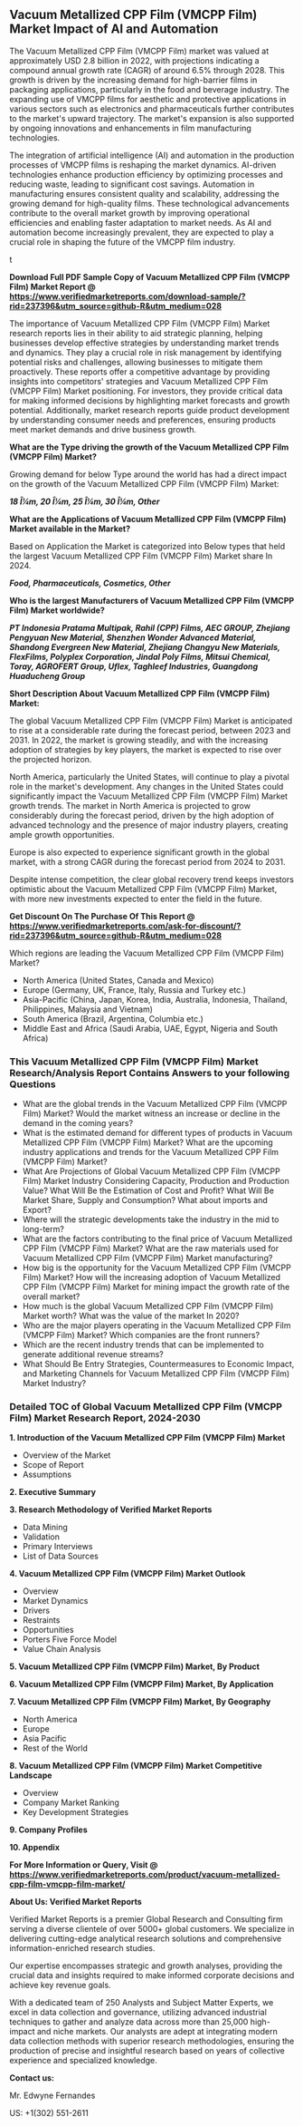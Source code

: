 <h2>Vacuum Metallized CPP Film (VMCPP Film) Market Impact of AI and Automation</h2><p>The Vacuum Metallized CPP Film (VMCPP Film) market was valued at approximately USD 2.8 billion in 2022, with projections indicating a compound annual growth rate (CAGR) of around 6.5% through 2028. This growth is driven by the increasing demand for high-barrier films in packaging applications, particularly in the food and beverage industry. The expanding use of VMCPP films for aesthetic and protective applications in various sectors such as electronics and pharmaceuticals further contributes to the market's upward trajectory. The market's expansion is also supported by ongoing innovations and enhancements in film manufacturing technologies.</p><p>The integration of artificial intelligence (AI) and automation in the production processes of VMCPP films is reshaping the market dynamics. AI-driven technologies enhance production efficiency by optimizing processes and reducing waste, leading to significant cost savings. Automation in manufacturing ensures consistent quality and scalability, addressing the growing demand for high-quality films. These technological advancements contribute to the overall market growth by improving operational efficiencies and enabling faster adaptation to market needs. As AI and automation become increasingly prevalent, they are expected to play a crucial role in shaping the future of the VMCPP film industry.</p>t</p><p id="" class=""><strong>Download Full PDF Sample Copy of Vacuum Metallized CPP Film (VMCPP Film) Market Report @ <a href="https://www.verifiedmarketreports.com/download-sample/?rid=237396&utm_source=github-R&utm_medium=028" target="_blank">https://www.verifiedmarketreports.com/download-sample/?rid=237396&utm_source=github-R&utm_medium=028</a></strong></p><p>The importance of&nbsp;Vacuum Metallized CPP Film (VMCPP Film) Market research reports lies in their ability to aid strategic planning, helping businesses develop effective strategies by understanding market trends and dynamics. They play a crucial role in risk management by identifying potential risks and challenges, allowing businesses to mitigate them proactively. These reports offer a competitive advantage by providing insights into competitors' strategies and Vacuum Metallized CPP Film (VMCPP Film) Market positioning. For investors, they provide critical data for making informed decisions by highlighting market forecasts and growth potential. Additionally, market research reports guide product development by understanding consumer needs and preferences, ensuring products meet market demands and drive business growth.</p><p><strong>What are the&nbsp;Type driving the growth of the Vacuum Metallized CPP Film (VMCPP Film) Market?</strong></p><p id="" class="">Growing demand for below Type around the world has had a direct impact on the growth of the Vacuum Metallized CPP Film (VMCPP Film) Market:</p><em><strong>18 Î¼m, 20 Î¼m, 25 Î¼m, 30 Î¼m, Other</strong></em></p><strong>What are the&nbsp;Applications&nbsp;of Vacuum Metallized CPP Film (VMCPP Film) Market available in the Market?</strong></p><p id="" class="">Based on Application the Market is categorized into Below types that held the largest Vacuum Metallized CPP Film (VMCPP Film) Market share In 2024.</p><em><strong>Food, Pharmaceuticals, Cosmetics, Other</strong></em></p><strong>Who is the largest Manufacturers of Vacuum Metallized CPP Film (VMCPP Film) Market worldwide?</strong></p><p><em><strong>PT Indonesia Pratama Multipak, Rahil (CPP) Films, AEC GROUP, Zhejiang Pengyuan New Material, Shenzhen Wonder Advanced Material, Shandong Evergreen New Material, Zhejiang Changyu New Materials, FlexFilms, Polyplex Corporation, Jindal Poly Films, Mitsui Chemical, Toray, AGROFERT Group, Uflex, Taghleef Industries, Guangdong Huaducheng Group</strong></em></p><p id="" class=""><strong>Short Description About Vacuum Metallized CPP Film (VMCPP Film) Market:</strong></p><p>The global Vacuum Metallized CPP Film (VMCPP Film) Market is anticipated to rise at a considerable rate during the forecast period, between 2023 and 2031. In 2022, the market is growing steadily, and with the increasing adoption of strategies by key players, the market is expected to rise over the projected horizon.</p><p>North America, particularly the United States, will continue to play a pivotal role in the market's development. Any changes in the United States could significantly impact the Vacuum Metallized CPP Film (VMCPP Film) Market growth trends. The market in North America is projected to grow considerably during the forecast period, driven by the high adoption of advanced technology and the presence of major industry players, creating ample growth opportunities.</p><p>Europe is also expected to experience significant growth in the global market, with a strong CAGR during the forecast period from 2024 to 2031.</p><p>Despite intense competition, the clear global recovery trend keeps investors optimistic about the Vacuum Metallized CPP Film (VMCPP Film) Market, with more new investments expected to enter the field in the future.</p><p id="" class=""><strong>Get Discount On The Purchase Of This Report @ <a href="https://www.verifiedmarketreports.com/ask-for-discount/?rid=237396&utm_source=github-R&utm_medium=028" target="_blank">https://www.verifiedmarketreports.com/ask-for-discount/?rid=237396&utm_source=github-R&utm_medium=028</a></strong></p>Which regions are leading the Vacuum Metallized CPP Film (VMCPP Film) Market?</p><ul><li>North America (United States, Canada and Mexico)</li><li>Europe (Germany, UK, France, Italy, Russia and Turkey etc.)</li><li>Asia-Pacific (China, Japan, Korea, India, Australia, Indonesia, Thailand, Philippines, Malaysia and Vietnam)</li><li>South America (Brazil, Argentina, Columbia etc.)</li><li>Middle East and Africa (Saudi Arabia, UAE, Egypt, Nigeria and South Africa)</li></ul><h3 id="" class="">This Vacuum Metallized CPP Film (VMCPP Film) Market Research/Analysis Report Contains Answers to your following Questions</h3><ul><li>What are the global trends in the Vacuum Metallized CPP Film (VMCPP Film) Market? Would the market witness an increase or decline in the demand in the coming years?</li><li>What is the estimated demand for different types of products in Vacuum Metallized CPP Film (VMCPP Film) Market? What are the upcoming industry applications and trends for the Vacuum Metallized CPP Film (VMCPP Film) Market?</li><li>What Are Projections of Global Vacuum Metallized CPP Film (VMCPP Film) Market Industry Considering Capacity, Production and Production Value? What Will Be the Estimation of Cost and Profit? What Will Be Market Share, Supply and Consumption? What about imports and Export?</li><li>Where will the strategic developments take the industry in the mid to long-term?</li><li>What are the factors contributing to the final price of Vacuum Metallized CPP Film (VMCPP Film) Market? What are the raw materials used for Vacuum Metallized CPP Film (VMCPP Film) Market manufacturing?</li><li>How big is the opportunity for the Vacuum Metallized CPP Film (VMCPP Film) Market? How will the increasing adoption of Vacuum Metallized CPP Film (VMCPP Film) Market for mining impact the growth rate of the overall market?</li><li>How much is the global Vacuum Metallized CPP Film (VMCPP Film) Market worth? What was the value of the market In 2020?</li><li>Who are the major players operating in the Vacuum Metallized CPP Film (VMCPP Film) Market? Which companies are the front runners?</li><li>Which are the recent industry trends that can be implemented to generate additional revenue streams?</li><li>What Should Be Entry Strategies, Countermeasures to Economic Impact, and Marketing Channels for Vacuum Metallized CPP Film (VMCPP Film) Market Industry?</li></ul><h3 id="" class="">Detailed TOC of Global Vacuum Metallized CPP Film (VMCPP Film) Market Research Report, 2024-2030</h3><p id="" class=""><strong>1. Introduction of the Vacuum Metallized CPP Film (VMCPP Film) Market</strong></p><ul><li>Overview of the Market</li><li>Scope of Report</li><li>Assumptions</li></ul><p id="" class=""><strong>2. Executive Summary</strong></p><p id="" class=""><strong>3. Research Methodology of Verified Market Reports</strong></p><ul><li>Data Mining</li><li>Validation</li><li>Primary Interviews</li><li>List of Data Sources</li></ul><p id="" class=""><strong>4. Vacuum Metallized CPP Film (VMCPP Film) Market Outlook</strong></p><ul><li>Overview</li><li>Market Dynamics</li><li>Drivers</li><li>Restraints</li><li>Opportunities</li><li>Porters Five Force Model</li><li>Value Chain Analysis</li></ul><p id="" class=""><strong>5. Vacuum Metallized CPP Film (VMCPP Film) Market, By Product</strong></p><p id="" class=""><strong>6. Vacuum Metallized CPP Film (VMCPP Film) Market, By Application</strong></p><p id="" class=""><strong>7. Vacuum Metallized CPP Film (VMCPP Film) Market, By Geography</strong></p><ul><li>North America</li><li>Europe</li><li>Asia Pacific</li><li>Rest of the World</li></ul><p id="" class=""><strong>8. Vacuum Metallized CPP Film (VMCPP Film) Market Competitive Landscape</strong></p><ul><li>Overview</li><li>Company Market Ranking</li><li>Key Development Strategies</li></ul><p id="" class=""><strong>9. Company Profiles</strong></p><p id="" class=""><strong>10. Appendix</strong></p><p id="" class=""><strong>For More Information or Query, Visit @ <a href="https://www.verifiedmarketreports.com/product/vacuum-metallized-cpp-film-vmcpp-film-market/" target="_blank">https://www.verifiedmarketreports.com/product/vacuum-metallized-cpp-film-vmcpp-film-market/</a></strong></p><p id="" class=""><strong>About Us: Verified Market Reports</strong></p><p id="" class="">Verified Market Reports is a premier Global Research and Consulting firm serving a diverse clientele of over 5000+ global customers. We specialize in delivering cutting-edge analytical research solutions and comprehensive information-enriched research studies.</p><p id="" class="">Our expertise encompasses strategic and growth analyses, providing the crucial data and insights required to make informed corporate decisions and achieve key revenue goals.</p><p id="" class="">With a dedicated team of 250 Analysts and Subject Matter Experts, we excel in data collection and governance, utilizing advanced industrial techniques to gather and analyze data across more than 25,000 high-impact and niche markets. Our analysts are adept at integrating modern data collection methods with superior research methodologies, ensuring the production of precise and insightful research based on years of collective experience and specialized knowledge.</p><p id="" class=""><strong>Contact us:</strong></p><p id="" class="">Mr. Edwyne Fernandes</p><p id="" class="">US: +1(302) 551-2611</p>